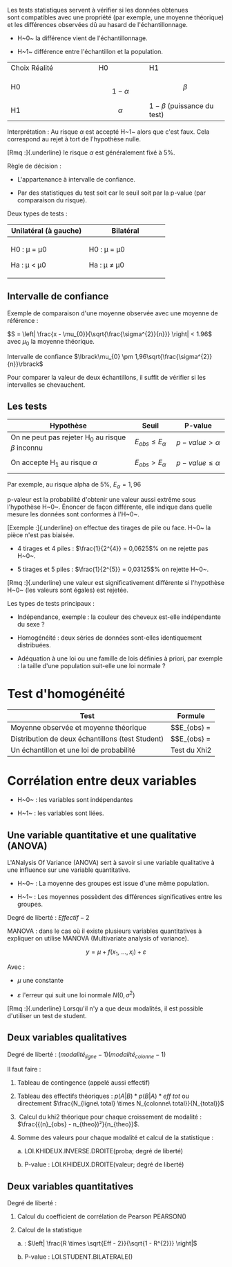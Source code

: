 Les tests statistiques servent à vérifier si les données obtenues
sont compatibles avec une propriété (par exemple, une moyenne théorique)
et les différences observées dû au hasard de l\'échantillonnage.

-   H~0~ la différence vient de l\'échantillonnage.

-   H~1~ différence entre l\'échantillon et la population.

<table>
<colgroup>
<col style="width: 40%" />
<col style="width: 23%" />
<col style="width: 36%" />
</colgroup>
<tbody>
<tr class="odd">
<td>Choix Réalité</td>
<td>H0</td>
<td>H1</td>
</tr>
<tr class="even">
<td>H0</td>
<td><em><br />
</em><span class="math display">1 − <em>α</em></span></td>
<td><span class="math display"><em>β</em></span></td>
</tr>
<tr class="odd">
<td>H1</td>
<td><span class="math display"><em>α</em></span></td>
<td><span class="math inline">1 − <em>β</em></span> (puissance du
test)</td>
</tr>
</tbody>
</table>

Interprétation : Au risque $\alpha$ est accepté H~1~ alors que c'est
faux. Cela correspond au rejet à tort de l'hypothèse nulle.

[Rmq :]{.underline} le risque $\alpha$ est généralement fixé à 5%.

Règle de décision :

-   L'appartenance à intervalle de confiance.

-   Par des statistiques du test soit car le seuil soit par la p-value
    (par comparaison du risque).

Deux types de tests :

<table>
<colgroup>
<col style="width: 49%" />
<col style="width: 50%" />
</colgroup>
<thead>
<tr class="header">
<th>Unilatéral (à gauche)</th>
<th>Bilatéral</th>
</tr>
</thead>
<tbody>
<tr class="odd">
<td><p>H0 : µ = µ0</p>
<p>Ha : µ &lt; µ0</p></td>
<td><p>H0 : µ = µ0</p>
<p>Ha : µ ≠ µ0</p></td>
</tr>
</tbody>
</table>

## Intervalle de confiance

Exemple de comparaison d'une moyenne observée avec une moyenne de
référence :

$S = \left| \frac{x - \mu_{0}}{\sqrt{\frac{\sigma^{2}}{n}}} \right| < 1.96$
avec $\mu_{0}$ la moyenne théorique.

Intervalle de
confiance $\lbrack\mu_{0} \pm 1,96\sqrt{\frac{\sigma^{2}}{n}}\rbrack$

Pour comparer la valeur de deux échantillons, il suffit de vérifier si
les intervalles se chevauchent.

## Les tests

<table>
<colgroup>
<col style="width: 55%" />
<col style="width: 19%" />
<col style="width: 24%" />
</colgroup>
<thead>
<tr class="header">
<th>Hypothèse</th>
<th>Seuil</th>
<th>P-value</th>
</tr>
</thead>
<tbody>
<tr class="odd">
<td>On ne peut pas rejeter H<sub>0</sub> au risque <em><br />
</em><span class="math inline"><em>β</em></span> inconnu</td>
<td><span
class="math display"><em>E</em><sub><em>o</em><em>b</em><em>s</em></sub> ≤ <em>E</em><sub><em>α</em></sub></span></td>
<td><span
class="math display"><em>p</em> − <em>v</em><em>a</em><em>l</em><em>u</em><em>e</em> &gt; <em>α</em></span></td>
</tr>
<tr class="even">
<td>On accepte H<sub>1</sub> au risque <span
class="math inline"><em>α</em></span></td>
<td><span
class="math display"><em>E</em><sub><em>o</em><em>b</em><em>s</em></sub> &gt; <em>E</em><sub><em>α</em></sub></span></td>
<td><span
class="math display"><em>p</em> − <em>v</em><em>a</em><em>l</em><em>u</em><em>e</em> ≤ <em>α</em></span></td>
</tr>
</tbody>
</table>

Par exemple, au risque alpha de 5%, $E_{\alpha} = 1,96$

p-valeur est la probabilité d'obtenir une valeur aussi extrême sous
l'hypothèse H~0~. Énoncer de façon différente, elle indique dans quelle
mesure les données sont conformes à l'H~0~.

[Exemple :]{.underline} on effectue des tirages de pile ou face. H~0~ la
pièce n'est pas biaisée.

-   4 tirages et 4 piles : $\frac{1}{2^{4}} = 0,0625$% on ne rejette pas
    H~0~.

-   5 tirages et 5 piles : $\frac{1}{2^{5}} = 0,03125$% on rejette H~0~.

[Rmq :]{.underline} une valeur est significativement différente si
l'hypothèse H~0~ (les valeurs sont égales) est rejetée.

Les types de tests principaux :

-   Indépendance, exemple : la couleur des cheveux est-elle indépendante
    du sexe ?

-   Homogénéité : deux séries de données sont-elles identiquement
    distribuées.

-   Adéquation à une loi ou une famille de lois définies à priori, par
    exemple : la taille d'une population suit-elle une loi normale ?

# Test d'homogénéité

| Test                                             | Formule                                                                                           |
|------------------------------------|------------------------------------|
| Moyenne observée et moyenne théorique            | $$E_{obs} = |\frac{\hat{}x - \mu}{\sqrt{\frac{s^{2}}{n}}}|$$                                      |
| Distribution de deux échantillons (test Student) | $$E_{obs} = |\frac{\hat{}x1 - \hat{}x2}{\sqrt{\frac{{s1}^{2}}{n}} + \sqrt{\frac{{s2}^{2}}{n}}}|$$ |
| Un échantillon et une loi de probabilité         | Test du Xhi2                                                                                      |

# Corrélation entre deux variables

-   H~0~ : les variables sont indépendantes

-   H~1~ : les variables sont liées.

## Une variable quantitative et une qualitative (ANOVA)

L'ANalysis Of Variance (ANOVA) sert à savoir si une variable qualitative
à une influence sur une variable quantitative.

-   H~0~ : La moyenne des groupes est issue d'une même population.

-   H~1~ : Les moyennes possèdent des différences significatives entre
    les groupes.

Degré de liberté : $Effectif - 2$

MANOVA : dans le cas où il existe plusieurs variables quantitatives à
expliquer on utilise MANOVA (Multivariate analysis of variance).

$$y = \mu + f\left( x_{1},\ \ldots,x_{i} \right) + \varepsilon$$

Avec :

-   $\mu$ une constante

-   $\varepsilon$ l'erreur qui suit une loi normale
    $N\left( 0,\sigma^{2} \right)$

[Rmq :]{.underline} Lorsqu'il n'y a que deux modalités, il est possible
d'utiliser un test de student.

## Deux variables qualitatives

Degré de liberté : ${(modalité}_{ligne} - 1)({modalité}_{colonne} - 1)$

Il faut faire :

1.  Tableau de contingence (appelé aussi effectif)

2.  Tableau des effectifs théoriques :
    $p\left( A \middle| B \right)*p\left( B \middle| A \right)*eff\ tot$
    ou directement
    $\frac{N_{ligne\ total} \times N_{colonne\ total}}{N_{total}}$

3.   Calcul du khi2 théorique pour chaque croissement de modalité :
    $\frac{{(n}_{obs} - n_{theo})²}{n_{theo}}$.

4.  Somme des valeurs pour chaque modalité et calcul de la statistique :

    a.  LOI.KHIDEUX.INVERSE.DROITE(proba; degré de liberté)

    b.  P-value : LOI.KHIDEUX.DROITE(valeur; degré de liberté)

## Deux variables quantitatives

Degré de liberté :

1.  Calcul du coefficient de corrélation de Pearson PEARSON()

2.  Calcul de la statistique

    a.  :
        $\left| \frac{R \times \sqrt{Eff - 2}}{\sqrt{1 - R^{2}}} \right|$

    b.  P-value : LOI.STUDENT.BILATERALE()


